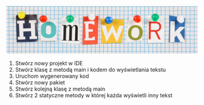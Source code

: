 <p align="center">
    <img src="../images/homework.png" width="800">
</p>

1. Stwórz nowy projekt w IDE
2. Stwórz klasę z metodą main i kodem do wyświetlania tekstu
3. Uruchom wygenerowany kod
4. Stwórz nowy pakiet
5. Stwórz kolejną klasę z metodą main
6. Stwórz 2 statyczne metody w której każda wyświetli inny tekst
